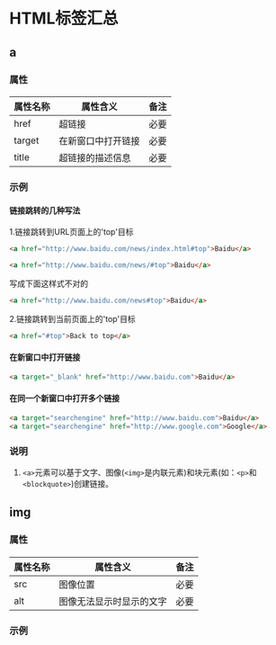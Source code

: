 # HTML标签汇总

## a

### 属性

#### 

|属性名称           |属性含义                       |备注               |
|-------------------|-------------------------------|-------------------|
|href               |超链接                         |必要               |
|target             |在新窗口中打开链接             |必要               |
|title              |超链接的描述信息               |必要               |


### 示例

#### 链接跳转的几种写法

1.链接跳转到URL页面上的'top'目标

```html
<a href="http://www.baidu.com/news/index.html#top">Baidu</a>
```
```html
<a href="http://www.baidu.com/news/#top">Baidu</a>
```

写成下面这样式不对的

```html
<a href="http://www.baidu.com/news#top">Baidu</a>
```

2.链接跳转到当前页面上的'top'目标

```html
<a href="#top">Back to top</a>
```


#### 在新窗口中打开链接

```html
<a target="_blank" href="http://www.baidu.com">Baidu</a>
```


#### 在同一个新窗口中打开多个链接

```html
<a target="searchengine" href="http://www.baidu.com">Baidu</a>
<a target="searchengine" href="http://www.google.com">Google</a>
```


### 说明

1. `<a>`元素可以基于文字、图像(`<img>`是内联元素)和块元素(如：`<p>`和`<blockquote>`)创建链接。


## img

### 属性

#### 

|属性名称           |属性含义                       |备注                   |
|-------------------|-------------------------------|-----------------------|
|src                |图像位置                       |必要                   |
|alt                |图像无法显示时显示的文字       |必要                   |


### 示例

